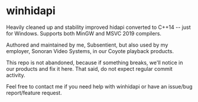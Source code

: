 # winhidapi
Heavily cleaned up and stability improved hidapi converted to C++14 -- just for Windows. Supports both MinGW and MSVC 2019 compilers.

Authored and maintained by me, Subsentient, but also used by my employer, Sonoran Video Systems, in our Coyote playback products.

This repo is not abandoned, because if something breaks, we'll notice in our products and fix it here. That said, do not expect regular commit activity.

Feel free to contact me if you need help with winhidapi or have an issue/bug report/feature request.
